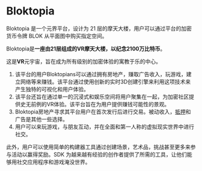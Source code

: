 # Bloktopia

Bloktopia 是一个元界平台，设计为 21 层的摩天大楼，用户可以通过平台的加密货币令牌 BLOK 从平面图中购买指定空间。

‎Bloktopia是‎**‎一座由21层组成的VR摩天大楼，以纪念2100万比特币‎**‎。

这是**VR**元宇宙，旨在成为所有级别的加密体验的寓教于乐的中心。‎

1. 该平台的用户Bloktopians可以通过拥有房地产，赚取广告收入，玩游戏，建立网络等来赚钱。该平台通过使用创新的实时3D创建引擎来利用这项技术来产生独特的可视化和用户体验。
2. 该平台还旨在通过单一的沉浸式和娱乐空间将用户聚集在一起，为加密社区提供史无前例的VR体验。该平台旨在为用户提供赚钱可能性的景观。
3. Bloktopia房地产寻求其平台用户在首次发行后进行交易。被动收入，[抵押](https://www.coinbase.com/learn/crypto-basics/what-is-staking)和广告是其他一些选择。
4. 用户可以来玩游戏，与朋友互动，并在全面和第一人称的虚拟现实世界中进行社交。

此外，用户可以使用简单的构建器工具通过创建场景，艺术品，挑战甚至更多来参与活动以赢得奖励。SDK 为越来越有经验的创作者提供了所需的工具，让他们能够用社交应用程序和游戏淹没世界。


